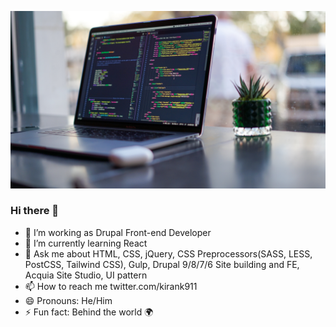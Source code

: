 <!--
**kiran-kadam911/kiran-kadam911** is a ✨ _special_ ✨ repository because its `README.md` (this file) appears on your GitHub profile.
-->
[![KiranKadam](https://github.com/kiran-kadam911/kiran-kadam911/blob/master/james-harrison-vpOeXr5wmR4-unsplash.jpg)](https://twitter.com/kirank911)

### Hi there 👋
- 🔭 I’m working as Drupal Front-end Developer
- 🌱 I’m currently learning React
- 💬 Ask me about HTML, CSS, jQuery, CSS Preprocessors(SASS, LESS, PostCSS, Tailwind CSS), Gulp, Drupal 9/8/7/6 Site building and FE, Acquia Site Studio, UI pattern
- 📫 How to reach me twitter.com/kirank911
- 😄 Pronouns: He/Him
- ⚡ Fun fact: Behind the world 🌍
